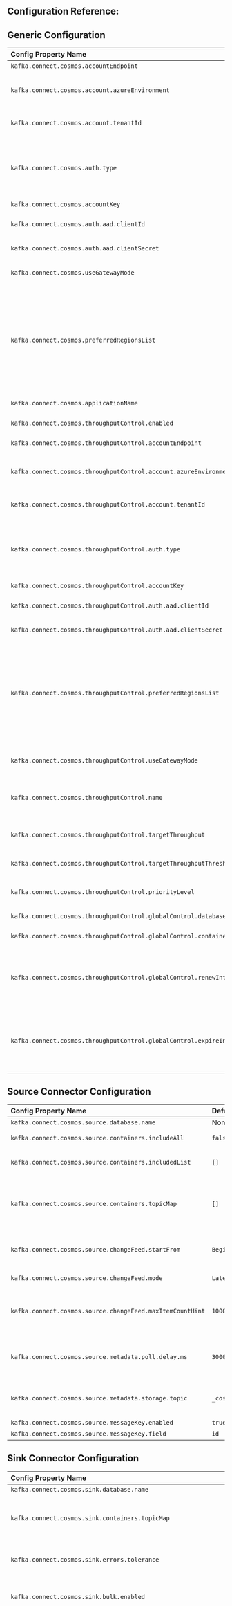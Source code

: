 ## Configuration Reference:

## Generic Configuration

| Config Property Name                                                      | Default      | Description                                                                                                                                                                                                                                                                                                                                                                                                                                                                                                                                                                                                                                    |
|:--------------------------------------------------------------------------|:-------------|:-----------------------------------------------------------------------------------------------------------------------------------------------------------------------------------------------------------------------------------------------------------------------------------------------------------------------------------------------------------------------------------------------------------------------------------------------------------------------------------------------------------------------------------------------------------------------------------------------------------------------------------------------| 
| `kafka.connect.cosmos.accountEndpoint`                                    | None         | Cosmos DB Account Endpoint Uri                                                                                                                                                                                                                                                                                                                                                                                                                                                                                                                                                                                                                 |
| `kafka.connect.cosmos.account.azureEnvironment`                           | `Azure`      | The azure environment of the CosmosDB account: `Azure`, `AzureChina`, `AzureUsGovernment`, `AzureGermany`.                                                                                                                                                                                                                                                                                                                                                                                                                                                                                                                                     |
| `kafka.connect.cosmos.account.tenantId`                                   | `""`         | The tenantId of the CosmosDB account. Required for `ServicePrincipal` authentication.                                                                                                                                                                                                                                                                                                                                                                                                                                                                                                                                                          |
| `kafka.connect.cosmos.auth.type`                                          | `MasterKey`  | There are two auth types are supported currently: `MasterKey`(PrimaryReadWriteKeys, SecondReadWriteKeys, PrimaryReadOnlyKeys, SecondReadWriteKeys), `ServicePrincipal`                                                                                                                                                                                                                                                                                                                                                                                                                                                                         |
| `kafka.connect.cosmos.accountKey`                                         | `""`         | Cosmos DB Account Key                                                                                                                                                                                                                                                                                                                                                                                                                                                                                                                                                                                                                          |
| `kafka.connect.cosmos.auth.aad.clientId`                                  | `""`         | The clientId/ApplicationId of the service principal. Required for `ServicePrincipal` authentication.                                                                                                                                                                                                                                                                                                                                                                                                                                                                                                                                                                                                                        |
| `kafka.connect.cosmos.auth.aad.clientSecret`                              | `""`         | The client secret/password of the service principal.                                                                                                                                                                                                                                                                                                                                                                                                                                                                                                                                                                                                                          |
| `kafka.connect.cosmos.useGatewayMode`                                     | `false`      | Flag to indicate whether to use gateway mode. By default it is false.                                                                                                                                                                                                                                                                                                                                                                                                                          |
| `kafka.connect.cosmos.preferredRegionsList`                               | `[]`         | Preferred regions list to be used for a multi region Cosmos DB account. This is a comma separated value (e.g., `[East US, West US]` or `East US, West US`) provided preferred regions will be used as hint. You should use a collocated kafka cluster with your Cosmos DB account and pass the kafka cluster region as preferred region. See list of azure regions [here](https://docs.microsoft.com/dotnet/api/microsoft.azure.documents.locationnames?view=azure-dotnet&preserve-view=true). |
| `kafka.connect.cosmos.applicationName`                                    | `""`         | Application name. Will be added as the userAgent suffix.                                                                                                                                                                                                                                                                                                                                                                                                                                       |
| `kafka.connect.cosmos.throughputControl.enabled`                          | `false`      | A flag to indicate whether throughput control is enabled.                                                                                                                                                                                                                                                                                                                                                                                                                                      |
| `kafka.connect.cosmos.throughputControl.accountEndpoint`                  | `""`         | Cosmos DB Throughput Control Account Endpoint Uri.                                                                                                                                                                                                                                                                                                                                                                                                                                             |
| `kafka.connect.cosmos.throughputControl.account.azureEnvironment`         | `Azure`      | The azure environment of the CosmosDB account: `Azure`, `AzureChina`, `AzureUsGovernment`, `AzureGermany`.                                                                                                                                                                                                                                                                                                                                                                                                                                                                                                                                     |
| `kafka.connect.cosmos.throughputControl.account.tenantId`                 | `""`         | The tenantId of the CosmosDB account. Required for `ServicePrincipal` authentication.                                                                                                                                                                                                                                                                                                                                                                                                                                                                                                                                                          |
| `kafka.connect.cosmos.throughputControl.auth.type`                        | `MasterKey`  | There are two auth types are supported currently: `MasterKey`(PrimaryReadWriteKeys, SecondReadWriteKeys, PrimaryReadOnlyKeys, SecondReadWriteKeys), `ServicePrincipal`                                                                                                                                                                                                                                                                                                                                                                                                                                                                         |
| `kafka.connect.cosmos.throughputControl.accountKey`                       | `""`         | Cosmos DB Account Key                                                                                                                                                                                                                                                                                                                                                                                                                                                                                                                                                                                                                          |
| `kafka.connect.cosmos.throughputControl.auth.aad.clientId`                | `""`         | The clientId/ApplicationId of the service principal. Required for `ServicePrincipal` authentication.                                                                                                                                                                                                                                                                                                                                                                                                                                                                                                                                                                                                                        |
| `kafka.connect.cosmos.throughputControl.auth.aad.clientSecret`            | `""`         | The client secret/password of the service principal.                                                                                                                                                                                                                                                                                                                                                                                                                                                                                                                                                                                                                          |
| `kafka.connect.cosmos.throughputControl.preferredRegionsList`             | `[]`         | Preferred regions list to be used for a multi region Cosmos DB account. This is a comma separated value (e.g., `[East US, West US]` or `East US, West US`) provided preferred regions will be used as hint. You should use a collocated kafka cluster with your Cosmos DB account and pass the kafka cluster region as preferred region. See list of azure regions [here](https://docs.microsoft.com/dotnet/api/microsoft.azure.documents.locationnames?view=azure-dotnet&preserve-view=true). |
| `kafka.connect.cosmos.throughputControl.useGatewayMode`                   | `false`      | Flag to indicate whether to use gateway mode. By default it is false.                                                                                                                                                                                                                                                                                                                                                                                                                          |
| `kafka.connect.cosmos.throughputControl.name`                             | `""`         | Throughput control group name. Since customer is allowed to create many groups for a container, the name should be unique.                                                                                                                                                                                                                                                                                                                                                                     |
| `kafka.connect.cosmos.throughputControl.targetThroughput`                 | `-1`         | Throughput control group target throughput. The value should be larger than 0.                                                                                                                                                                                                                                                                                                                                                                                                                 |
| `kafka.connect.cosmos.throughputControl.targetThroughputThreshold`        | `-1`         | Throughput control group target throughput threshold. The value should be between (0,1].                                                                                                                                                                                                                                                                                                                                                                                                       |
| `kafka.connect.cosmos.throughputControl.priorityLevel`                    | `None`       | Throughput control group priority level. The value can be None, High or Low.                                                                                                                                                                                                                                                                                                                                                                                                                   |
| `kafka.connect.cosmos.throughputControl.globalControl.database`           | `""`         | Database which will be used for throughput global control.                                                                                                                                                                                                                                                                                                                                                                                                                                     |
| `kafka.connect.cosmos.throughputControl.globalControl.container`          | `""`         | Container which will be used for throughput global control.                                                                                                                                                                                                                                                                                                                                                                                                                                    |
| `kafka.connect.cosmos.throughputControl.globalControl.renewIntervalInMS`  | `-1`         | This controls how often the client is going to update the throughput usage of itself and adjust its own throughput share based on the throughput usage of other clients. Default is 5s, the allowed min value is 5s.                                                                                                                                                                                                                                                                           |
| `kafka.connect.cosmos.throughputControl.globalControl.expireIntervalInMS` | `-1`         | This controls how quickly we will detect the client has been offline and hence allow its throughput share to be taken by other clients. Default is 11s, the allowed min value is 2 * renewIntervalInMS + 1.                                                                                                                                                                                                                                                                                    |

## Source Connector Configuration
| Config Property Name                                      | Default                  | Description                                                                                                                                                                                                                                          |
|:----------------------------------------------------------|:-------------------------|:-----------------------------------------------------------------------------------------------------------------------------------------------------------------------------------------------------------------------------------------------------| 
| `kafka.connect.cosmos.source.database.name`               | None                     | Cosmos DB database name.                                                                                                                                                                                                                             |
| `kafka.connect.cosmos.source.containers.includeAll`       | `false`                  | Flag to indicate whether reading from all containers.                                                                                                                                                                                                |
| `kafka.connect.cosmos.source.containers.includedList`     | `[]`                       | Containers included. This config will be ignored if kafka.connect.cosmos.source.includeAllContainers is true.                                                                                                                                        |
| `kafka.connect.cosmos.source.containers.topicMap`         | `[]`                       | A comma delimited list of Kafka topics mapped to Cosmos containers. For example: topic1#con1,topic2#con2. By default, container name is used as the name of the kafka topic to publish data to, can use this property to override the default config |
| `kafka.connect.cosmos.source.changeFeed.startFrom`        | `Beginning`              | ChangeFeed Start from settings (Now, Beginning or a certain point in time (UTC) for example 2020-02-10T14:15:03) - the default value is 'Beginning'.                                                                                                 |
| `kafka.connect.cosmos.source.changeFeed.mode`             | `LatestVersion`          | ChangeFeed mode (LatestVersion or AllVersionsAndDeletes).                                                                                                                                                                                            |
| `kafka.connect.cosmos.source.changeFeed.maxItemCountHint` | `1000`                   | The maximum number of documents returned in a single change feed request. But the number of items received might be higher than the specified value if multiple items are changed by the same transaction.                                           |
| `kafka.connect.cosmos.source.metadata.poll.delay.ms`      | `300000`                 | Indicates how often to check the metadata changes (including container split/merge, adding/removing/recreated containers). When changes are detected, it will reconfigure the tasks. Default is 5 minutes.                                           |
| `kafka.connect.cosmos.source.metadata.storage.topic`      | `_cosmos.metadata.topic` | The name of the topic where the metadata are stored. The metadata topic will be created if it does not already exist, else it will use the pre-created topic.                                                                                        |
| `kafka.connect.cosmos.source.messageKey.enabled`          | `true`                   | Whether to set the kafka record message key.                                                                                                                                                                                                         |
| `kafka.connect.cosmos.source.messageKey.field`            | `id`                     | The field to use as the message key.                                                                                                                                                                                                                 |

## Sink Connector Configuration
| Config Property Name                                           | Default                   | Description                                                                                                                                                                                                                                                                                                                                                                                                                                                                                                                                                                                                                                    |
|:---------------------------------------------------------------|:--------------------------|:-----------------------------------------------------------------------------------------------------------------------------------------------------------------------------------------------------------------------------------------------------------------------------------------------------------------------------------------------------------------------------------------------------------------------------------------------------------------------------------------------------------------------------------------------------------------------------------------------------------------------------------------------| 
| `kafka.connect.cosmos.sink.database.name`                      | None                      | Cosmos DB database name.                                                                                                                                                                                                                                                                                                                                                                                                                                                                                                                                                                                                                       |
| `kafka.connect.cosmos.sink.containers.topicMap`                | None                      | A comma delimited list of Kafka topics mapped to Cosmos containers. For example: topic1#con1,topic2#con2.                                                                                                                                                                                                                                                                                                                                                                                                                                                                                                                                      |
| `kafka.connect.cosmos.sink.errors.tolerance`                   | `None`                    | Error tolerance level after exhausting all retries. `None` for fail on error. `All` for log and continue                                                                                                                                                                                                                                                                                                                                                                                                                                                                                                                                       |
| `kafka.connect.cosmos.sink.bulk.enabled`                       | `true`                    | Flag to indicate whether Cosmos DB bulk mode is enabled for Sink connector. By default it is true.                                                                                                                                                                                                                                                                                                                                                                                                                                                                                                                                             |
| `kafka.connect.cosmos.sink.bulk.maxConcurrentCosmosPartitions` | `-1`                      | Cosmos DB Item Write Max Concurrent Cosmos Partitions. If not specified it will be determined based on the number of the container's physical partitions which would indicate every batch is expected to have data from all Cosmos physical partitions. If specified it indicates from at most how many Cosmos Physical Partitions each batch contains data. So this config can be used to make bulk processing more efficient when input data in each batch has been repartitioned to balance to how many Cosmos partitions each batch needs to write. This is mainly useful for very large containers (with hundreds of physical partitions. |
| `kafka.connect.cosmos.sink.bulk.initialBatchSize`              | `1`                       | Cosmos DB initial bulk micro batch size - a micro batch will be flushed to the backend when the number of documents enqueued exceeds this size - or the target payload size is met. The micro batch size is getting automatically tuned based on the throttling rate. By default the initial micro batch size is 1. Reduce this when you want to avoid that the first few requests consume too many RUs.                                                                                                                                                                                                                                       |
| `kafka.connect.cosmos.sink.write.strategy`                     | `ItemOverwrite`           | Cosmos DB Item write Strategy: `ItemOverwrite` (using upsert), `ItemAppend` (using create, ignore pre-existing items i.e., Conflicts), `ItemDelete` (deletes based on id/pk of data frame), `ItemDeleteIfNotModified` (deletes based on id/pk of data frame if etag hasn't changed since collecting id/pk), `ItemOverwriteIfNotModified` (using create if etag is empty, update/replace with etag pre-condition otherwise, if document was updated the pre-condition failure is ignored)                                                                                                                                                       |
| `kafka.connect.cosmos.sink.maxRetryCount`                      | `10`                      | Cosmos DB max retry attempts on write failures for Sink connector. By default, the connector will retry on transient write errors for up to 10 times.                                                                                                                                                                                                                                                                                                                                                                                                                                                                                          |
| `kafka.connect.cosmos.sink.id.strategy`                        | `ProvidedInValueStrategy` | A strategy used to populate the document with an ``id``. Valid strategies are: ``TemplateStrategy``, ``FullKeyStrategy``, ``KafkaMetadataStrategy``, ``ProvidedInKeyStrategy``, ``ProvidedInValueStrategy``. Configuration properties prefixed with``id.strategy`` are passed through to the strategy. For example, when using ``id.strategy=TemplateStrategy`` , the property ``id.strategy.template`` is passed through to the template strategy and used to specify the template string to be used in constructing the ``id``.                                                                                                              |
